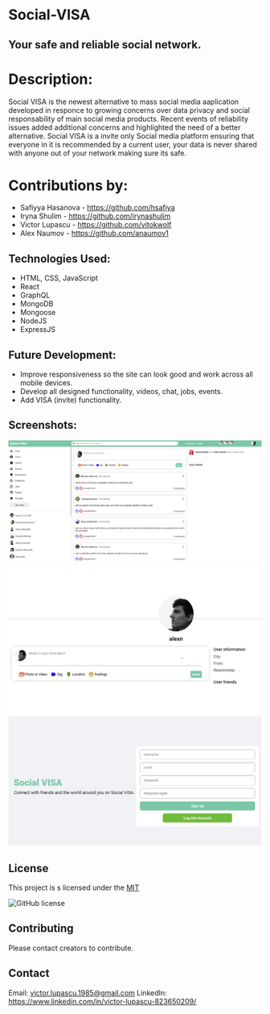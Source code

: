 # Social-VISA

## Your safe and reliable social network.

# Description: 
Social VISA is the newest alternative to mass social media aaplication developed in responce to growing concerns over data privacy and social responsability of main social media products. Recent events of reliability issues added additional concerns and highlighted the need of a better alternative. 
Social VISA is a invite only Social media platform ensuring that everyone in it is recommended by a current user, your data is never shared with anyone out of your network making sure its safe.

# Contributions by: 
* Safiyya Hasanova - https://github.com/hsafiya
* Iryna Shulim - https://github.com/irynashulim
* Victor Lupascu - https://github.com/vitokwolf
* Alex Naumov - https://github.com/anaumov1


## Technologies Used:
* HTML, CSS, JavaScript
* React
* GraphQL
* MongoDB
* Mongoose 
* NodeJS
* ExpressJS

## Future Development:
* Improve responsiveness so the site can look good and work across all mobile devices.
* Develop all designed functionality, videos, chat, jobs, events.
* Add VISA (invite) functionality.

## Screenshots:
![Main Page](https://github.com/hsafiya/Social-VISA/blob/develop/client/public/assets/screens/feed.PNG?raw=true)
![Profile](https://github.com/hsafiya/Social-VISA/blob/develop/client/public/assets/screens/profile.PNG?raw=true)
![Create Profile](https://github.com/hsafiya/Social-VISA/blob/develop/client/public/assets/screens/signup.PNG?raw=true)


 ## License
  This project is s licensed under the [MIT](LICENSE)
  
  ![GitHub license](https://img.shields.io/badge/license-MIT-blue.svg)
    
  ## Contributing
  Please contact creators to contribute.
  
  ## Contact
  Email: victor.lupascu.1985@gmail.com
  LinkedIn: https://www.linkedin.com/in/victor-lupascu-823650209/
